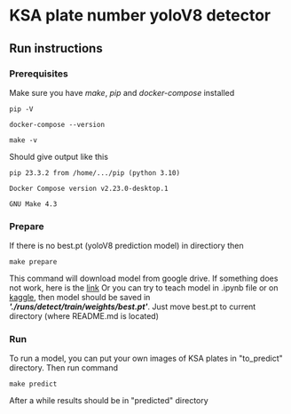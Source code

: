 # KSA plate number yoloV8 detector

## Run instructions
### Prerequisites
Make sure you have *make*, *pip* and *docker-compose* installed
````
pip -V
````
````
docker-compose --version
````
````
make -v
````
Should give output like this
````
pip 23.3.2 from /home/.../pip (python 3.10)
````
````
Docker Compose version v2.23.0-desktop.1
````
````
GNU Make 4.3
````

### Prepare
If there is no best.pt (yoloV8 prediction model) in directiory then
````
make prepare
````
This command will download model from google drive. If something does not work, here is the [link](https://drive.google.com/drive/folders/1rLuQkBr25QjjQIkTXK3JX018uM_Jz6By?usp=sharing)
Or you can try to teach model in .ipynb file or on [kaggle](https://www.kaggle.com/code/timurbikbulatov/ksa-plates-yolo/notebook), then model should be saved in ***'./runs/detect/train/weights/best.pt'***.
Just move best.pt to current directory (where README.md is located)

### Run

To run a model, you can put your own images of KSA plates in "to_predict" directory.
Then run command
````
make predict
````
After a while results should be in "predicted" directory
